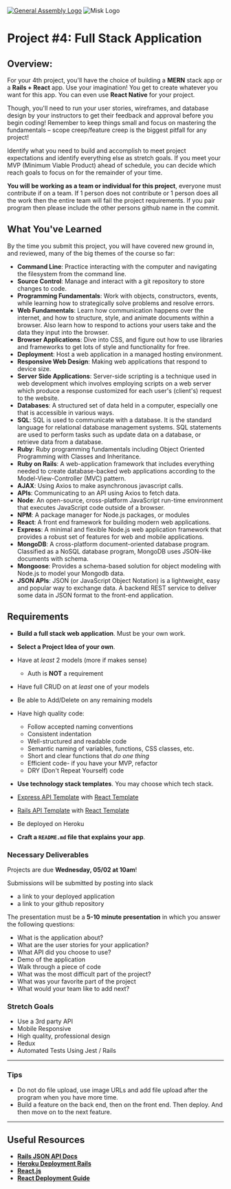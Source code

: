 [![General Assembly Logo](https://camo.githubusercontent.com/1a91b05b8f4d44b5bbfb83abac2b0996d8e26c92/687474703a2f2f692e696d6775722e636f6d2f6b6538555354712e706e67)](https://generalassemb.ly/education/web-development-immersive)
![Misk Logo](https://i.ibb.co/KmXhJbm/Webp-net-resizeimage-1.png)


# Project #4: Full Stack Application

## Overview:

For your 4th project, you'll have the choice of building a **MERN** stack app or a **Rails + React** app. Use your imagination! You get to create whatever you want for this app. You can even use **React Native** for your project.

Though, you'll need to run your user stories, wireframes, and database design by your
instructors to get their feedback and approval before you begin coding! Remember
to keep things small and focus on mastering the fundamentals – scope
creep/feature creep is the biggest pitfall for any project!

Identify what you need to build and accomplish to meet project expectations and
identify everything else as stretch goals. If you meet your MVP (Minimum Viable
Product) ahead of schedule, you can decide which reach goals to focus on for the
remainder of your time.

**You will be working as a team or individual for this project**, everyone must contribute if on a team. If 1 person does not contribute or 1 person does all the work then the entire team will fail the project requirements. If you pair program then please include the other persons github name in the commit.

## What You've Learned

By the time you submit this project, you will have covered new ground in, and reviewed, many of the big themes of the course so far:

- **Command Line**: Practice interacting with the computer and navigating the filesystem from the command line.
- **Source Control**: Manage and interact with a git repository to store changes to code.
- **Programming Fundamentals**: Work with objects, constructors, events, while learning how to strategically solve problems and resolve errors.
- **Web Fundamentals**: Learn how communication happens over the internet, and how to structure, style, and animate documents within a browser. Also learn how to respond to actions your users take and the data they input into the browser.
- **Browser Applications**: Dive into CSS, and figure out how to use libraries and frameworks to get lots of style and functionality for free.
- **Deployment**: Host a web application in a managed hosting environment.
- **Responsive Web Design**: Making web applications that respond to device size.
- **Server Side Applications**: Server-side scripting is a technique used in web development which involves employing scripts on a web server which produce a response customized for each user's (client's) request to the website.
- **Databases**: A structured set of data held in a computer, especially one that is accessible in various ways.
- **SQL**: SQL is used to communicate with a database. It is the standard language for relational database management systems. SQL statements are used to perform tasks such as update data on a database, or retrieve data from a database.
- **Ruby**: Ruby programming fundamentals including Object Oriented Programming with Classes and Inheritance.
- **Ruby on Rails**: A web-application framework that includes everything needed to create database-backed web applications according to the Model-View-Controller (MVC) pattern.
- **AJAX**: Using Axios to make asynchronous javascript calls.
- **APIs**: Communicating to an API using Axios to fetch data.
- **Node**: An open-source, cross-platform JavaScript run-time environment that executes JavaScript code outside of a browser.
- **NPM**: A package manager for Node.js packages, or modules 
- **React**: A front end framework for building modern web applications.
- **Express**: A minimal and flexible Node.js web application framework that provides a robust set of features for web and mobile applications.
- **MongoDB**: A cross-platform document-oriented database program. Classified as a NoSQL database program, MongoDB uses JSON-like documents with schema.
- **Mongoose**: Provides a schema-based solution for object modeling with Node.js to model your Mongodb data.
- **JSON APIs**: JSON (or JavaScript Object Notation) is a lightweight, easy and popular way to exchange data. A backend REST service to deliver some data in JSON format to the front-end application.

## Requirements

- **Build a full stack web application**.  Must be your own work.
- **Select a Project Idea of your own**.
- Have at _least_ 2 models (more if makes sense)
    - Auth is **NOT** a requirement
- Have full CRUD on at _least_ one of your models
- Be able to Add/Delete on any remaining models
- Have high quality code:
    - Follow accepted naming conventions
    - Consistent indentation
    - Well-structured and readable code
    - Semantic naming of variables, functions, CSS classes, etc.
    - Short and clear functions that _do one thing_
    - Efficient code- if you have your MVP, refactor
    - DRY (Don't Repeat Yourself) code
- **Use technology stack templates**.  You may choose which tech stack.
 - [Express API Template](https://github.com/sei-curiosity/express-api-template) with [React Template](https://github.com/sei-curiosity/react-template)
  - [Rails API Template](https://github.com/sei-curiosity/rails-api-template) with [React Template](https://github.com/sei-curiosity/react-template)

- Be deployed on Heroku
- **Craft a `README.md` file that explains your app**.

### Necessary Deliverables

Projects are due **Wednesday, 05/02 at 10am**!  

Submissions will be submitted by posting into slack
- a link to your deployed application 
- a link to your github repository

The presentation must be a **5-10 minute presentation** in which you answer the following questions:
  - What is the application about?
  - What are the user stories for your application?
  - What API did you choose to use?
  - Demo of the application
  - Walk through a piece of code
  - What was the most difficult part of the project?
  - What was your favorite part of the project
  - What would your team like to add next?
  
### Stretch Goals

- Use a 3rd party API 
- Mobile Responsive
- High quality, professional design
- Redux
- Automated Tests Using Jest / Rails

---

### Tips

- Do not do file upload, use image URLs and add file upload after the program when you have more time.
- Build a feature on the back end, then on the front end.  Then deploy.  And then move on to the next feature.

---

## Useful Resources

- **[Rails JSON API Docs](https://guides.rubyonrails.org/api_app.html)**
- **[Heroku Deployment Rails](https://devcenter.heroku.com/articles/getting-started-with-rails5)**
- **[React.js](https://reactjs.org/)**
- **[React Deployment Guide](https://github.com/gitname/react-gh-pages)**
